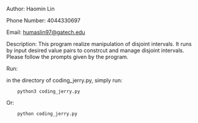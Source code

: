 Author: Haomin Lin

Phone Number: 4044330697

Email: humaslin97@gatech.edu

Description: This program realize manipulation of disjoint intervals. It runs by input desired value pairs to constrcut and manage disjoint intervals. Please follow the prompts given by the program.

Run:

in the directory of coding_jerry.py, simply run:
	
		python3 coding_jerry.py

Or:

		python coding_jerry.py 	
